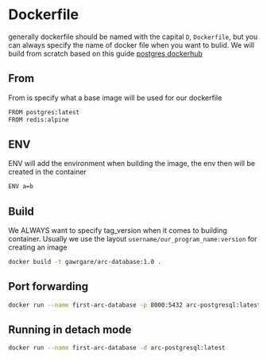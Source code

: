 # Dockerfile

generally dockerfile should be named with the capital `D`, `Dockerfile`, but you can always specify the name of docker file when you want to bulid. We will build from scratch based on this guide [postgres dockerhub](https://hub.docker.com/_/postgres)

## From

From is specify what a base image will be used for our dockerfile

```sh
FROM postgres:latest
FROM redis:alpine
```

## ENV

ENV will add the environment when building the image, the env then will be created in the container

```sh
ENV a=b
```

## Build

We ALWAYS want to specify tag_version when it comes to building container. Usually we use the layout `username/our_program_name:version` for creating an image

```sh
docker build -t gawrgare/arc-database:1.0 .
```

## Port forwarding

```sh
docker run --name first-arc-database -p 8000:5432 arc-postgresql:latest
```

## Running in detach mode

```sh
docker run --name first-arc-database -d arc-postgresql:latest
```
